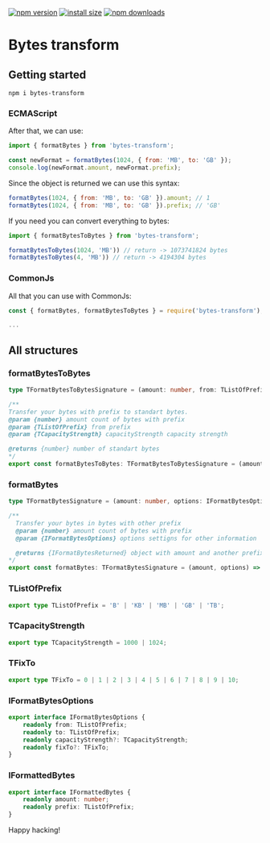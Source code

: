 [![npm version](https://img.shields.io/npm/v/bytes-transform.svg?style=flat-square)](https://www.npmjs.org/package/bytes-transform)
[![install size](https://img.shields.io/badge/dynamic/json?url=https://packagephobia.com/v2/api.json?p=bytes-transform&query=$.install.pretty&label=install%20size&style=flat-square)](https://packagephobia.now.sh/result?p=bytes-transform)
[![npm downloads](https://img.shields.io/npm/dy/bytes-transform.svg?style=flat-square)](https://npm-stat.com/charts.html?package=bytes-transform)

# Bytes transform

## Getting started

```
npm i bytes-transform
```

### ECMAScript

After that, we can use:

```js
import { formatBytes } from 'bytes-transform';

const newFormat = formatBytes(1024, { from: 'MB', to: 'GB' });
console.log(newFormat.amount, newFormat.prefix);
```

Since the object is returned we can use this syntax:

```js
formatBytes(1024, { from: 'MB', to: 'GB' }).amount; // 1
formatBytes(1024, { from: 'MB', to: 'GB' }).prefix; // 'GB'
```

If you need you can convert everything to bytes:

```js
import { formatBytesToBytes } from 'bytes-transform';

formatBytesToBytes(1024, 'MB')) // return -> 1073741824 bytes
formatBytesToBytes(4, 'MB')) // return -> 4194304 bytes
```

### CommonJs

All that you can use with CommonJs:

```js
const { formatBytes, formatBytesToBytes } = require('bytes-transform');

...
```

## All structures

### formatBytesToBytes

```ts
type TFormatBytesToBytesSignature = (amount: number, from: TListOfPrefix, capacityStrength: TCapacityStrength) => number;

/**
Transfer your bytes with prefix to standart bytes.
@param {number} amount count of bytes with prefix
@param {TListOfPrefix} from prefix
@param {TCapacityStrength} capacityStrength capacity strength

@returns {number} number of standart bytes
*/
export const formatBytesToBytes: TFormatBytesToBytesSignature = (amount, from, capacityStrength = 1024) => {...};
```

### formatBytes

```ts
type TFormatBytesSignature = (amount: number, options: IFormatBytesOptions) => IFormattedBytes;

/**
  Transfer your bytes in bytes with other prefix
  @param {number} amount count of bytes with prefix
  @param {IFormatBytesOptions} options settigns for other information

  @returns {IFormatBytesReturned} object with amount and another prefix
*/
export const formatBytes: TFormatBytesSignature = (amount, options) => {...}
```

### TListOfPrefix

```ts
export type TListOfPrefix = 'B' | 'KB' | 'MB' | 'GB' | 'TB';
```

### TCapacityStrength

```ts
export type TCapacityStrength = 1000 | 1024;
```

### TFixTo

```ts
export type TFixTo = 0 | 1 | 2 | 3 | 4 | 5 | 6 | 7 | 8 | 9 | 10;
```

### IFormatBytesOptions

```ts
export interface IFormatBytesOptions {
    readonly from: TListOfPrefix;
    readonly to: TListOfPrefix;
    readonly capacityStrength?: TCapacityStrength;
    readonly fixTo?: TFixTo;
}
```

### IFormattedBytes

```ts
export interface IFormattedBytes {
    readonly amount: number;
    readonly prefix: TListOfPrefix;
}
```

Happy hacking!
